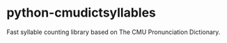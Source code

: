 # python-cmudictsyllables
Fast syllable counting library based on The CMU Pronunciation Dictionary. 
